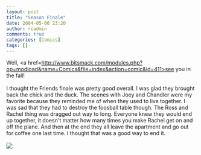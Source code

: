```yaml
---
layout: post
title: "Season Finale"
date: 2004-05-06 23:20
author: rcadmin
comments: true
categories: [Comics]
tags: []
---
```

Well, <a href=http://www.bitsmack.com/modules.php?op=modload&name=Comics&file=index&action=comic&id=411>see you in the fall!</a>
<br />
<br />
I thought the Friends finale was pretty good overall. I was glad they brought back the chick and the duck. The scenes with Joey and Chandler were my favorite because they reminded me of when they used to live together. I was sad that they had to destroy the foosball table though. The Ross and Rachel thing was dragged out way to long. Everyone knew they would end up together, it doesn't matter how many times you make Rachel get on and off the plane. And then at the end they all leave the apartment and go out for coffee one last time. I thought that was a good way to end it. <br /><br /><!--more--><img src='http://dl.bitsmack.com/comics/20040507.png'   />

